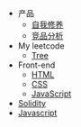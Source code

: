 <!-- docs/_sidebar.md -->

- 产品
	- [自我修养](pm/product_understanding/)
	- [竞品分析](pm/product_analysis/)
- My leetcode
	- [Tree](leetcode/tree/)
- Front-end
	- [HTML](front-end/html/)
	- [CSS](front-end/css/)
	- [JavaScript](front-end/javascript/)
- [Solidity](solidity/)
- [Javascript](javascript/)


